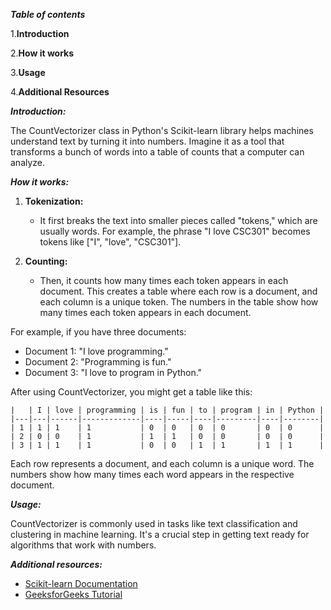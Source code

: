 ***Table of contents*** 

1.**Introduction**

2.**How it works**

3.**Usage**

4.**Additional Resources**

***Introduction:***


The CountVectorizer class in Python's Scikit-learn library helps machines understand text by turning it into numbers. Imagine it as a tool that transforms a bunch of words into a table of counts that a computer can analyze.

***How it works:***

1. **Tokenization:**
   - It first breaks the text into smaller pieces called "tokens," which are usually words. For example, the phrase "I love CSC301" becomes tokens like ["I", "love", "CSC301"].

2. **Counting:**
   - Then, it counts how many times each token appears in each document. This creates a table where each row is a document, and each column is a unique token. The numbers in the table show how many times each token appears in each document.

For example, if you have three documents:

- Document 1: "I love programming."
- Document 2: "Programming is fun."
- Document 3: "I love to program in Python."

After using CountVectorizer, you might get a table like this:

```
|   | I | love | programming | is | fun | to | program | in | Python |
|---|---|------|-------------|----|-----|----|---------|----|--------|
| 1 | 1 | 1    | 1           | 0  | 0   | 0  | 0       | 0  | 0      |
| 2 | 0 | 0    | 1           | 1  | 1   | 0  | 0       | 0  | 0      |
| 3 | 1 | 1    | 1           | 0  | 0   | 1  | 1       | 1  | 1      |
```

Each row represents a document, and each column is a unique word. The numbers show how many times each word appears in the respective document.

***Usage:***


CountVectorizer is commonly used in tasks like text classification and clustering in machine learning. It's a crucial step in getting text ready for algorithms that work with numbers.

***Additional resources:***

- [Scikit-learn Documentation](https://scikit-learn.org/stable/modules/generated/sklearn.feature_extraction.text.CountVectorizer.html)
- [GeeksforGeeks Tutorial](https://www.geeksforgeeks.org/using-countvectorizer-to-extracting-features-from-text/)
